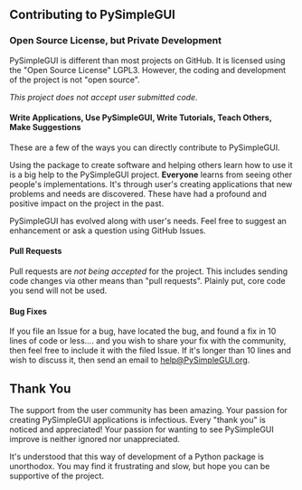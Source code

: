 ## Contributing to PySimpleGUI

### Open Source License, but Private Development

PySimpleGUI is different than most projects on GitHub.  It is licensed using the "Open Source License" LGPL3.  However, the coding and development of the project is not "open source".

*This project does not accept user submitted code.*

#### Write Applications, Use PySimpleGUI, Write Tutorials, Teach Others, Make Suggestions

These are a few of the ways you can directly contribute to PySimpleGUI.    
  
Using the package to create software and helping others learn how to use it is a big help to the PySimpleGUI project.   **Everyone** learns from seeing other people's implementations.  It's through user's creating applications that new problems and needs are discovered.  These have had a profound and positive impact on the project in the past.  
  
PySimpleGUI has evolved along with user's needs.  Feel free to suggest an enhancement or ask a question using GitHub Issues.


#### Pull Requests

Pull requests are *not being accepted* for the project.  This includes sending code changes via other means than "pull requests".  Plainly put, core code you send will not be used.  


#### Bug Fixes

If you file an Issue for a bug, have located the bug, and found a fix in 10 lines of code or less.... and you wish to share your fix with the community, then feel free to include it with the filed Issue.  If it's longer than 10 lines and wish to discuss it, then send an email to help@PySimpleGUI.org.

## Thank You

The support from the user community has been amazing.  Your passion for creating PySimpleGUI applications is infectious.  Every "thank you" is noticed and appreciated!  Your passion for wanting to see PySimpleGUI improve is neither ignored nor unappreciated.

It's understood that this way of development of a Python package is unorthodox.  You may find it frustrating and slow, but hope you can be supportive of the project.  
